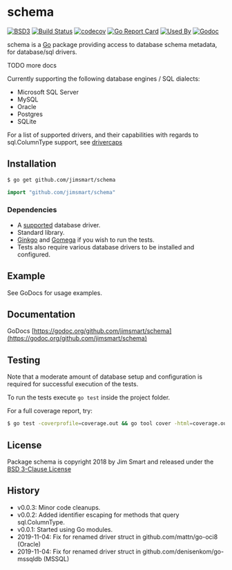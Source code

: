 # schema

[![BSD3](https://img.shields.io/badge/license-BSD3-blue.svg?style=flat)](LICENSE.md)
[![Build Status](https://img.shields.io/travis/jimsmart/schema/master.svg?style=flat)](https://travis-ci.org/jimsmart/schema)
[![codecov](https://codecov.io/gh/jimsmart/schema/branch/master/graph/badge.svg)](https://codecov.io/gh/jimsmart/schema)
[![Go Report Card](https://goreportcard.com/badge/github.com/jimsmart/schema)](https://goreportcard.com/report/github.com/jimsmart/schema)
[![Used By](https://img.shields.io/sourcegraph/rrc/github.com/jimsmart/schema.svg)](https://sourcegraph.com/github.com/jimsmart/schema)
[![Godoc](https://img.shields.io/badge/godoc-reference-blue.svg?style=flat)](https://godoc.org/github.com/jimsmart/schema)

schema is a [Go](https://golang.org) package providing access to database schema metadata, for database/sql drivers.

TODO more docs

Currently supporting the following database engines / SQL dialects:

- Microsoft SQL Server
- MySQL
- Oracle
- Postgres
- SQLite

For a list of supported drivers, and their capabilities with regards to sql.ColumnType support, see [drivercaps](https://github.com/jimsmart/drivercaps)

## Installation
```bash
$ go get github.com/jimsmart/schema
```

```go
import "github.com/jimsmart/schema"
```

### Dependencies

- A [supported](https://github.com/jimsmart/drivercaps) database driver.
- Standard library.
- [Ginkgo](https://onsi.github.io/ginkgo/) and [Gomega](https://onsi.github.io/gomega/) if you wish to run the tests.
- Tests also require various database drivers to be installed and configured.

## Example

See GoDocs for usage examples.

## Documentation

GoDocs [https://godoc.org/github.com/jimsmart/schema](https://godoc.org/github.com/jimsmart/schema)

## Testing

Note that a moderate amount of database setup and configuration is required for successful execution of the tests.

To run the tests execute `go test` inside the project folder.

For a full coverage report, try:

```bash
$ go test -coverprofile=coverage.out && go tool cover -html=coverage.out
```

## License

Package schema is copyright 2018 by Jim Smart and released under the [BSD 3-Clause License](LICENSE.md)

## History

- v0.0.3: Minor code cleanups.
- v0.0.2: Added identifier escaping for methods that query sql.ColumnType.
- v0.0.1: Started using Go modules.
- 2019-11-04: Fix for renamed driver struct in github.com/mattn/go-oci8 (Oracle)
- 2019-11-04: Fix for renamed driver struct in github.com/denisenkom/go-mssqldb (MSSQL)
